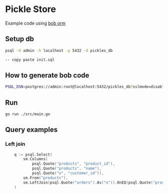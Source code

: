 # Pickle Store

Example code using [bob orm](https://github.com/stephenafamo/bob)

## Setup db

```sh
psql -U admin -h localhost -p 5432 -d pickles_db

-- copy paste init.sql
```

## How to generate bob code

```sh
PSQL_DSN=postgres://admin:root@localhost:5432/pickles_db?sslmode=disable go run github.com/stephenafamo/bob/gen/bobgen-psql@latest
```


## Run

```sh
go run ./src/main.go
```

## Query examples

### Left join

```go
	q := psql.Select(
		sm.Columns(
			psql.Quote("products", "product_id"),
			psql.Quote("products", "name"),
			psql.Quote("o", "customer_id")),
		sm.From("products"),
		sm.LeftJoin(psql.Quote("orders").As("o")).OnEQ(psql.Quote("products", "product_id"), psql.Quote("o", "product_id")),
	)

```

